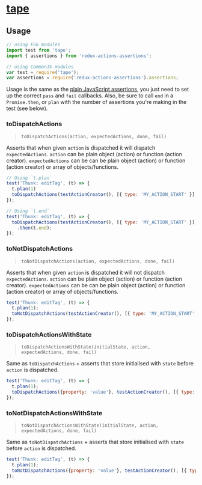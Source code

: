 # [tape](https://github.com/substack/tape)

## Usage

```js
// using ES6 modules
import test from 'tape';
import { assertions } from 'redux-actions-assertions';

// using CommonJS modules
var test = require('tape');
var assertions = require('redux-actions-assertions').assertions;
```

Usage is the same as the [plain JavaScript assertions](https://redux-things.github.io/redux-actions-assertions/javascript.html), you just need to set up the correct `pass` and `fail` callbacks. Also, be sure to call `end` in a `Promise.then`, or `plan` with the number of assertions you're making in the test (see below).

### toDispatchActions
> `toDispatchActions(action, expectedActions, done, fail)`

Asserts that when given `action` is dispatched it will dispatch `expectedActions`. `action` can be plain object (action) or function (action creator). `expectedActions` can be can be plain object (action) or function (action creator) or array of objects/functions.

```js
// Using `t.plan`
test('Thunk: editTag', (t) => {
  t.plan(1)
  toDispatchActions(testActionCreator(), [{ type: 'MY_ACTION_START' }], t.pass, t.fail);
});

// Using `t.end`
test('Thunk: editTag', (t) => {
  toDispatchActions(testActionCreator(), [{ type: 'MY_ACTION_START' }], t.pass, t.fail)
    .then(t.end);
});
```

### toNotDispatchActions
> `toNotDispatchActions(action, expectedActions, done, fail)`

Asserts that when given `action` is dispatched it will not dispatch `expectedActions`. `action` can be plain object (action) or function (action creator). `expectedActions` can be can be plain object (action) or function (action creator) or array of objects/functions.

```js
test('Thunk: editTag', (t) => {
  t.plan(1);
  toNotDispatchActions(testActionCreator(), [{ type: 'MY_ACTION_START' }], t.pass, t.fail);
});
```

### toDispatchActionsWithState

> `toDispatchActionsWithState(initialState, action, expectedActions, done, fail)`

Same as `toDispatchActions` + asserts that store initialised with `state` before `action` is dispatched.

```js
test('Thunk: editTag', (t) => {
  t.plan(1);
  toDispatchActions({property: 'value'}, testActionCreator(), [{ type: 'MY_ACTION_START' }], t.pass, t.fail);
});
```

### toNotDispatchActionsWithState

> `toNotDispatchActionsWithState(initialState, action, expectedActions, done, fail)`

Same as `toNotDispatchActions` + asserts that store initialised with `state` before `action` is dispatched.

```js
test('Thunk: editTag', (t) => {
  t.plan(1);
  toNotDispatchActions({property: 'value'}, testActionCreator(), [{ type: 'MY_ACTION_START' }], t.pass, t.fail);
});
```
